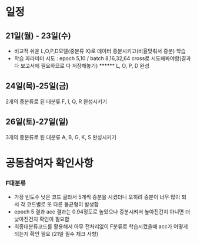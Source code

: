 # 일정
## 21일(월) - 23일(수) 
- 비교적 쉬운 L,O,P,D모델(중분류 X)로 데이터 증분시키고(비율맞춰서 증분) 학습
- 학습 파라미터 시도 : epoch 5,10 / batch 8,16,32,64 cross로 시도해봐야함(결과 다 보고서에 필요하므로 다 저장해놓기)
****** L, O, P, D 완성

## 24일(목)-25일(금)
2개의 중분류로 된 대분류 F, I, Q, R 완성시키기

## 26일(토)-27일(일)
3개의 중분류로 된 대분류 A, B, G, K, S 완성시키기

# 공동참여자 확인사항
### F대분류
- 가장 빈도수 낮은 코드 골라서 5개씩 증분을 시켰더니 오히려 증분이 너무 많이 되서 각 코드별로 또 다른 불균형이 발생함
- epoch 5 결과 acc 결과는 0.94정도로 높았으나 증분시켜서 높아진건지 아니면 더 낮아진건지 확인이 필요함
- 최종대분류코드를 활용해서 아무 전처리없이 F분류로 학습시켰을때 acc가 어떻게 되는지 확인 필요 (21일 필수 체크 사항)
